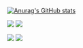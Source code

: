 [![Anurag's GitHub stats](https://github-readme-stats.vercel.app/api?username=egavazzi&show_icons=true&theme=dark)](https://github.com/egavazzi/github-readme-stats)

![](http://github-profile-summary-cards.vercel.app/api/cards/repos-per-language?username=egavazzi&theme=dark) 
![](http://github-profile-summary-cards.vercel.app/api/cards/most-commit-language?username=egavazzi&theme=dark)

![](http://github-profile-summary-cards.vercel.app/api/cards/stats?username=egavazzi&theme=dark)
![](http://github-profile-summary-cards.vercel.app/api/cards/productive-time?username=egavazzi&theme=dark&utcOffset=0) 
